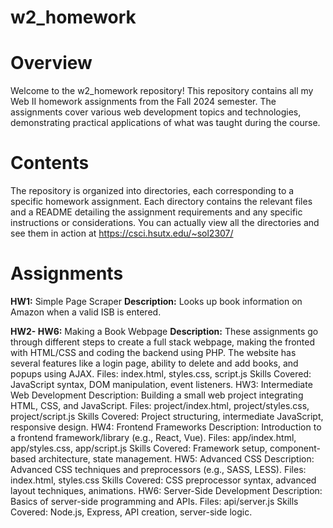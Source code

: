 # w2_homework

# Overview
Welcome to the w2_homework repository! This repository contains all my Web II homework assignments from the Fall 2024 semester. The assignments cover various web development topics and technologies, demonstrating practical applications of what was taught during the course. 

# Contents
The repository is organized into directories, each corresponding to a specific homework assignment. Each directory contains the relevant files and a README detailing the assignment requirements and any specific instructions or considerations. You can actually view all the directories and see them in action at https://csci.hsutx.edu/~sol2307/

# Assignments
**HW1:** Simple Page Scraper
**Description:** Looks up book information on Amazon when a valid ISB is entered.

**HW2- HW6:** Making a Book Webpage
**Description:** These assignments go through different steps to create a full stack webpage, making the fronted with HTML/CSS and coding the backend using PHP. The website has several features like a login page, ability to delete and add books, and popups using AJAX.
Files: index.html, styles.css, script.js
Skills Covered: JavaScript syntax, DOM manipulation, event listeners.
HW3: Intermediate Web Development
Description: Building a small web project integrating HTML, CSS, and JavaScript.
Files: project/index.html, project/styles.css, project/script.js
Skills Covered: Project structuring, intermediate JavaScript, responsive design.
HW4: Frontend Frameworks
Description: Introduction to a frontend framework/library (e.g., React, Vue).
Files: app/index.html, app/styles.css, app/script.js
Skills Covered: Framework setup, component-based architecture, state management.
HW5: Advanced CSS
Description: Advanced CSS techniques and preprocessors (e.g., SASS, LESS).
Files: index.html, styles.css
Skills Covered: CSS preprocessor syntax, advanced layout techniques, animations.
HW6: Server-Side Development
Description: Basics of server-side programming and APIs.
Files: api/server.js
Skills Covered: Node.js, Express, API creation, server-side logic.
